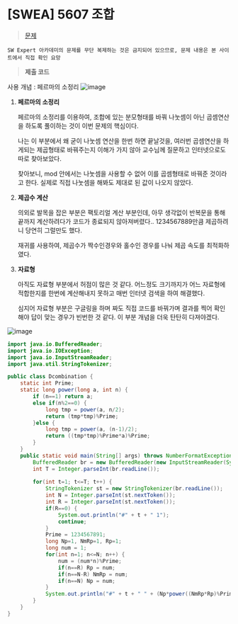 # [SWEA] 5607 조합
> [문제](https://swexpertacademy.com/main/code/problem/problemDetail.do?contestProbId=AWXGKdbqczEDFAUo)
> 
	SW Expert 아카데미의 문제를 무단 복제하는 것은 금지되어 있으므로, 문제 내용은 본 사이트에서 직접 확인 요망

> **제출 코드**
> 

사용 개념 : 페르마의 소정리
    ![image](https://user-images.githubusercontent.com/80896077/174958074-850bb075-e7c3-425b-99f8-bbb67aca41e3.png)


1. **페르마의 소정리**

    페르마의 소정리를 이용하여, 조합에 있는 분모형태를 바꿔 나눗셈이 아닌 곱셈연산을 하도록 풀이하는 것이 이번 문제의 핵심이다. 

    나는 이 부분에서 왜 굳이 나눗셈 연산을 한번 하면 끝날것을, 여러번 곱셈연산을 하게되는 제곱형태로 바꿔주는지 이해가 가지 않아 교수님께 질문하고 인터넷으로도 따로 찾아보았다.

    찾아보니, mod 안에서는 나눗셈을 사용할 수 없어 이를 곱셈형태로 바꿔준 것이라고 한다. 실제로 직접 나눗셈을 해봐도 제대로 된 값이 나오지 않았다.

2. **제곱수 계산**

    의외로 발목을 잡은 부분은 팩토리얼 계산 부분인데, 아무 생각없이 반복문을 통해 끝까지 계산하려다가 코드가 종료되지 않아져버렸다.. 1234567889만큼 제곱하려니 당연히 그럴만도 했다.

    재귀를 사용하여, 제곱수가 짝수인경우와 홀수인 경우를 나눠 제곱 속도를 최적화하였다.

3. **자료형**

    아직도 자료형 부분에서 허점이 많은 것 같다. 어느정도 크기까지가 어느 자료형에 적합한지를 한번에 계산해내지 못하고 매번 인터넷 검색을 하여 해결했다.

    심지어 자료형 부분은 구글링을 하며 짜도 직접 코드를 바꿔가며 결과를 찍어 확인해야 답이 맞는 경우가 빈번한 것 같다. 이 부분 개념을 더욱 탄탄히 다져야겠다.

![image](https://user-images.githubusercontent.com/80896077/174957801-60cf4277-ac84-4b6b-8bca-4976a43adf12.png)

```java
import java.io.BufferedReader;
import java.io.IOException;
import java.io.InputStreamReader;
import java.util.StringTokenizer;

public class Dcombination {
	static int Prime;
	static long power(long a, int n) {
		if (n==1) return a;
		else if(n%2==0) {
			long tmp = power(a, n/2);
			return (tmp*tmp)%Prime;
		}else {
			long tmp = power(a, (n-1)/2);
			return ((tmp*tmp)%Prime*a)%Prime;
		}
	}
	public static void main(String[] args) throws NumberFormatException, IOException {
		BufferedReader br = new BufferedReader(new InputStreamReader(System.in));
		int T = Integer.parseInt(br.readLine());
		
		for(int t=1; t<=T; t++) {
			StringTokenizer st = new StringTokenizer(br.readLine());
			int N = Integer.parseInt(st.nextToken());
			int R = Integer.parseInt(st.nextToken());
			if(R==0) {
				System.out.println("#" + t + " 1");
				continue;
			}
			Prime = 1234567891;
			long Np=1, NmRp=1, Rp=1;
			long num = 1;
			for(int n=1; n<=N; n++) {
				num = (num*n)%Prime;
				if(n==R) Rp = num;
				if(n==N-R) NmRp = num;
				if(n==N) Np = num;
			}
			System.out.println("#" + t + " " + (Np*power((NmRp*Rp)%Prime, Prime-2))%Prime);
		}
	}
}
```
